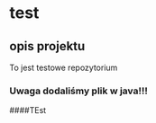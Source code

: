 # test

## opis projektu

To jest testowe repozytorium

### Uwaga dodaliśmy plik w java!!!

####TEst
